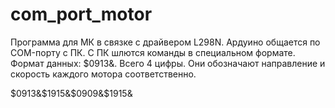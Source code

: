 # com_port_motor
Программа для МК в связке с драйвером L298N. Ардуино общается по COM-порту с ПК. С ПК шлются команды в специальном формате.
Формат данных: $0913&. Всего 4 цифры. Они обозначают направление и скорость каждого мотора соответственно.


$0913&$1915&$0909&$1915&
